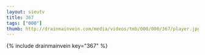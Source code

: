 ```yaml
--- 
layout: sieutv
title: 367
tags: ["000"]
thumb: http://drainmainvein.com/media/videos/tmb/000/000/367/player.jpg
---
```

{% include drainmainvein key="367" %} 

